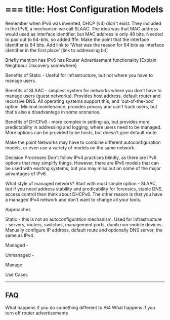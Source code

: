 ===
title: Host Configuration Models
===
Remember when IPv6 was invented, DHCP (v4) didn't exist. They included in the IPv6, a mechanism we call SLAAC. The idea was that MAC address would used as interface identifier, but MAC address is only 48 bits. Needed to pad out to 64-bits, so added fffe. 
Make the point that the interface identifier is 64 bits. Add link to 'What was the reason for 64 bits as interface identifier in the first place' [link to addressing bit]

Briefly mention has IPv6 has Router Advertisement functionality [Explain Neighbour Discovery somewhere]

Benefits of Static - Useful for infrastructure, but not where you have to manage users.

Benefits of SLAAC - simplest system for networks where you don't have to manage users (guest networks). Provides host address, default router and recursive DNS. All operating systems support this, and 'out-of-the-box' option. Minimal maintenance, provides privacy and can't track users, but that's also a disadvantage in some scenarios.

Benefits of DHCPv6 - more complex in setting-up, but provides more predictability in addressing and logging, where users need to be managed. More options can be provided to be hosts, but doesn't give default route.

Make the point Networks may have to combine different autoconfiguration models, or even use a variety of models on the same network.

Decision Processes
Don't follow IPv4 practices blindly, as there are IPv6 options that may simplify things. However, there are IPv6 models that can be used with existing systems, but you may miss out on some of the major advantages of IPv6.

What style of managed network? Start with most simple option - SLAAC, but if you need address stability and predicability for forensics, stable DNS, access control then think about DHCPv6. The other reason is that you have a managed IPv4 network and don't want to change all your tools.

Approaches

Static - this is not an autoconfiguration mechanism. Used for infrastructure - servers, routers, switches, management ports, dumb non-mobile devices. Manually configure IP address, default route and optionally DNS server, the same as IPv4.

Managed - 

Unmanaged - 

Manage






Use Cases


---
FAQ
---
What happens if you do something different to /64
What happens if you turn off router advertisements
